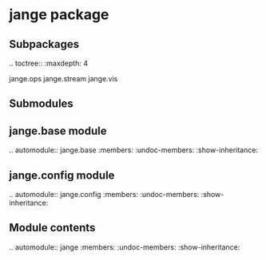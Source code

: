 jange package
=============

Subpackages
-----------

.. toctree::
   :maxdepth: 4

   jange.ops
   jange.stream
   jange.vis

Submodules
----------

jange.base module
-----------------

.. automodule:: jange.base
   :members:
   :undoc-members:
   :show-inheritance:

jange.config module
-------------------

.. automodule:: jange.config
   :members:
   :undoc-members:
   :show-inheritance:


Module contents
---------------

.. automodule:: jange
   :members:
   :undoc-members:
   :show-inheritance:
